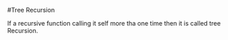 #Tree Recursion

If a recursive function calling it self more tha one time then it is called tree Recursion.